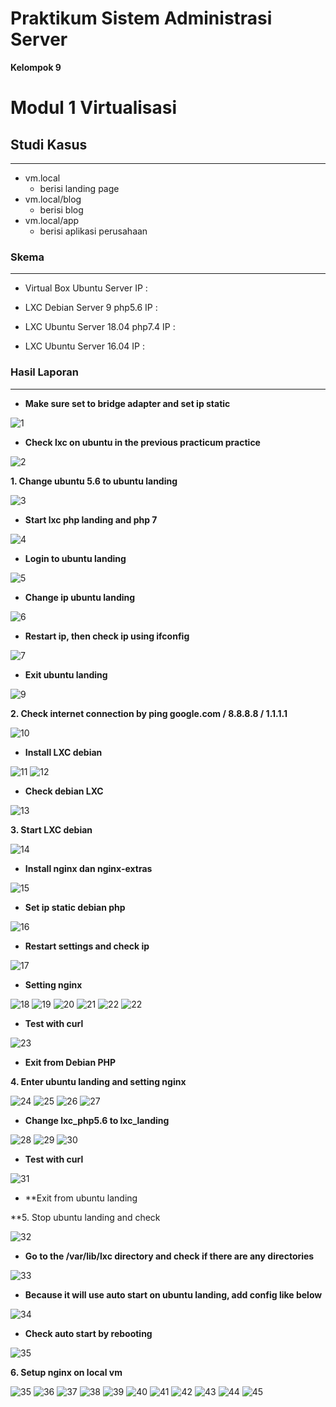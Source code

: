 # Praktikum Sistem Administrasi Server

**Kelompok 9**
# Modul 1 Virtualisasi

## Studi Kasus
---
- vm.local
  - berisi landing page
- vm.local/blog
  - berisi blog
- vm.local/app
  - berisi aplikasi perusahaan

### Skema
---
- Virtual Box Ubuntu Server IP : 

- LXC Debian Server 9 php5.6 IP : 

- LXC Ubuntu Server 18.04 php7.4 IP : 

- LXC Ubuntu Server 16.04 IP : 

### Hasil Laporan
---
- **Make sure set to bridge adapter and set ip static**

![1](https://user-images.githubusercontent.com/80197844/138592804-fee25f34-a18f-4ca9-bba2-2d0fc034a57e.png)

- **Check lxc on ubuntu in the previous practicum practice**

![2](https://user-images.githubusercontent.com/80197844/138593056-2167ed34-44d7-449b-b336-8f1514d53efa.png)

**1. Change ubuntu 5.6 to ubuntu landing**

![3](https://user-images.githubusercontent.com/80197844/138593617-06001710-9c9b-429a-a799-eb99f5d939c2.png)

- **Start lxc php landing and php 7**

![4](https://user-images.githubusercontent.com/80197844/138594052-b4c162d8-dd1a-4de1-bb2f-8437545e1c17.png)

- **Login to ubuntu landing**

![5](https://user-images.githubusercontent.com/80197844/138594072-a043f239-6127-42b0-9ccc-bf934f6a71d6.png)

- **Change ip ubuntu landing**

![6](https://user-images.githubusercontent.com/80197844/138594123-460a504a-9007-44d4-b3c8-cafb5917e00b.png)

- **Restart ip, then check ip using ifconfig**

![7](https://user-images.githubusercontent.com/80197844/138594167-6efca5d3-c8d4-41ed-8067-dc96b7cb19a6.png)

- **Exit ubuntu landing**

![9](https://user-images.githubusercontent.com/80197844/138594251-b342ef8d-d6d9-4958-8e96-c90b8dedebd4.png)

**2. Check internet connection by ping google.com / 8.8.8.8 / 1.1.1.1**

![10](https://user-images.githubusercontent.com/80197844/138594474-2de9fe63-8012-4d45-87e0-eebb2f33b46f.png)

- **Install LXC debian**

![11](https://user-images.githubusercontent.com/80197844/138594504-ceb3c85e-8b8a-437a-bc10-b93286df210a.png)
![12](https://user-images.githubusercontent.com/80197844/138594507-55ed8d36-0c65-4bc7-9a47-16af7c4341be.png)

- **Check debian LXC**

![13](https://user-images.githubusercontent.com/80197844/138594596-f9e6f681-1d67-4b60-901c-8f1ed5882e56.png)

**3. Start LXC debian**

![14](https://user-images.githubusercontent.com/80197844/138594642-a8ade8a8-f0cb-4a7b-8eae-966ba413d0f1.png)

- **Install nginx dan nginx-extras**

![15](https://user-images.githubusercontent.com/80197844/138594688-f407c07d-6bb5-4339-9c90-e0298fa214cb.png)

- **Set ip static debian php**

![16](https://user-images.githubusercontent.com/80197844/138594713-2735ab8d-326e-4342-860b-01d008e7c606.png)

- **Restart settings and check ip**

![17](https://user-images.githubusercontent.com/80197844/138594745-3e95b26d-57e6-498a-b79d-3cfb3981123f.png)

- **Setting nginx**

![18](https://user-images.githubusercontent.com/80197844/138594779-09c4ee98-18cc-4948-b80b-2828b1da9d4c.png)
![19](https://user-images.githubusercontent.com/80197844/138594801-17aeddb4-2406-407a-9c09-944fd28e0c44.png)
![20](https://user-images.githubusercontent.com/80197844/138594924-99997aa8-e8c2-45d7-8317-f01be0fccb9e.png)
![21](https://user-images.githubusercontent.com/80197844/138594928-2f6857d6-7e1b-472d-a525-8be97720a7dd.png)
![22](https://user-images.githubusercontent.com/80197844/138594933-67e1e583-fc6e-4c61-b484-a8100c464e4f.png)
![22](https://user-images.githubusercontent.com/80197844/138594941-306011bd-94ee-4d5b-b0a7-8ae051f259b7.png)

- **Test with curl**

![23](https://user-images.githubusercontent.com/80197844/138595011-3c8b12e6-bf5a-4a7b-92c7-a11b7e7a006a.png)
- **Exit from Debian PHP**

**4. Enter ubuntu landing and setting nginx**

![24](https://user-images.githubusercontent.com/80197844/138595085-fa18df8b-e66c-4413-9dfc-0ad1c8a89dd0.png)
![25](https://user-images.githubusercontent.com/80197844/138595110-3db17013-c91a-4f4c-9a6c-d644b8ca7860.png)
![26](https://user-images.githubusercontent.com/80197844/138595113-1ec33a82-eda5-4942-a392-383b75205240.png)
![27](https://user-images.githubusercontent.com/80197844/138595117-3dbecab9-378f-4334-bb81-bb63607a7788.png)

- **Change lxc_php5.6 to lxc_landing**

![28](https://user-images.githubusercontent.com/80197844/138595218-ff07cdf9-4c83-4174-9630-a33e919f3ef6.png)
![29](https://user-images.githubusercontent.com/80197844/138595223-810098e2-0500-4c50-bbb3-8275a700c667.png)
![30](https://user-images.githubusercontent.com/80197844/138595242-db301887-0555-4ab3-b3c1-93eaace3601e.png)

- **Test with curl**

![31](https://user-images.githubusercontent.com/80197844/138595258-d9fd7056-38b8-4a7a-af92-31c4fe896f38.png)
- **Exit from ubuntu landing

**5. Stop ubuntu landing and check

![32](https://user-images.githubusercontent.com/80197844/138595306-ff3602d9-1da5-4c84-b3ba-c13d16f50144.png)

- **Go to the /var/lib/lxc directory and check if there are any directories**

![33](https://user-images.githubusercontent.com/80197844/138595336-2a5606d7-a763-4d04-b6b6-71c6cf424fcb.png)

- **Because it will use auto start on ubuntu landing, add config like below**

![34](https://user-images.githubusercontent.com/80197844/138595400-ad7336ea-e210-49b1-8c95-abad30b45577.png)

- **Check auto start by rebooting**

![35](https://user-images.githubusercontent.com/80197844/138595456-ead51e7a-a373-4e3e-85aa-ce67f277cc4f.png)

**6. Setup nginx on local vm**

![35](https://user-images.githubusercontent.com/80197844/138595682-ad97ac69-3d4c-4763-bbdc-37d4b6834a51.png)
![36](https://user-images.githubusercontent.com/80197844/138595699-5665ba56-fc60-43b5-83df-23732bb9ad26.png)
![37](https://user-images.githubusercontent.com/80197844/138595700-046eaf93-4f86-4676-bce6-04b10c7356c4.png)
![38](https://user-images.githubusercontent.com/80197844/138595702-d4ee5e8a-44b8-4f57-bd63-7ef01930534a.png)
![39](https://user-images.githubusercontent.com/80197844/138595705-0a1b71db-268b-4f64-a52d-bf9759a85f12.png)
![40](https://user-images.githubusercontent.com/80197844/138595710-1ac197c5-8a17-4762-9c72-eb0f45648516.png)
![41](https://user-images.githubusercontent.com/80197844/138595714-5ae8a473-ae94-47fa-8218-aa478c312e97.png)
![42](https://user-images.githubusercontent.com/80197844/138595718-8eecfd96-cef7-4a8d-b1f1-75bb45121210.png)
![43](https://user-images.githubusercontent.com/80197844/138595721-58e13f4b-2d68-4df2-824c-d3622ecb006a.png)
![44](https://user-images.githubusercontent.com/80197844/138595724-c3478b05-7929-447f-8e56-001f8b774ec3.png)
![45](https://user-images.githubusercontent.com/80197844/138595727-9ce73154-0eca-4ddf-b650-5bd227852c54.png)

